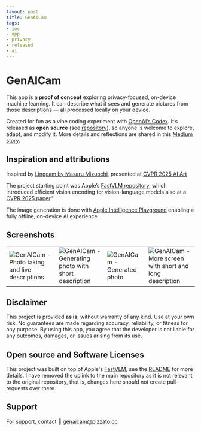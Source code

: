 ```yaml
---
layout: post
title: GenAICam
tags:
- ios
- app
- privacy
- released
- ai
---
```


# GenAICam

This app is a **proof of concept** exploring privacy-focused, on-device machine learning. It can describe what it sees and generate pictures from those descriptions — all processed locally on your device.

Created for fun as a vibe coding experiment with [OpenAI’s Codex](https://openai.com/codex/). It’s released as **open source** (see [repository](https://github.com/pizzato/ml-fastvlm)), so anyone is welcome to explore, adapt, and modify it. More details and reflections are shared in this [Medium story](https://medium.com/@pizzato/i-will-never-code-an-app-again-b262893dca8c).

## Inspiration and attributions

Inspired by [Lingcam by Masaru Mizuochi](https://lingcam.mizumasa.net/), presented at [CVPR 2025 AI Art](https://thecvf-art.com/project/lingcam/)
                    

The project starting point was Apple’s [FastVLM repository](https://github.com/apple/ml-fastvlm), which introduced efficient vision encoding for vision-language models also at a [CVPR 2025 paper](https://openaccess.thecvf.com/content/CVPR2025/html/Vasu_FastVLM_Efficient_Vision_Encoding_for_Vision_Language_Models_CVPR_2025_paper.html)."

The image generation is done with [Apple Intelligence Playground](https://developer.apple.com/machine-learning/apple-intelligence-playground/) enabling a fully offline, on-device AI experience.

## Screenshots

<table>
    <tr>
        <td><img src="docs/GAC1.PNG" alt="GenAICam - Photo taking and live descriptions" figcaption="Photo taking and live descriptions"></td>
        <td><img src="docs/GAC2.PNG" alt="GenAICam - Generating photo with short description" figcaption="Generating photo with short description"></td>
        <td><img src="docs/GAC3.PNG" alt="GenAICam - Generated photo" figcaption="Generated photo"></td>
        <td><img src="docs/GAC4.PNG" alt="GenAICam - More screen with short and long description" figcaption="More screen with short and long description"></td>
    </tr>
</table>

## Disclaimer

This project is provided **as is**, without warranty of any kind. Use at your own risk. No guarantees are made regarding accuracy, reliability, or fitness for any purpose. By using this app, you agree that the developer is not liable for any outcomes, damages, or issues arising from its use.

## Open source and Software Licenses

This project was built on top of Apple's [FastVLM](https://github.com/apple/ml-fastvlm), see the [README](https://github.com/pizzato/ml-fastvlm/blob/main/README.md) for more details. I have removed the uplink to the main repository as it is not relevant to the original repository, that is, changes here should not create pull-requests over there.

## Support

For support, contact 📧 [genaicam@pizzato.cc](mailto:genaicam@pizzato.cc)  
